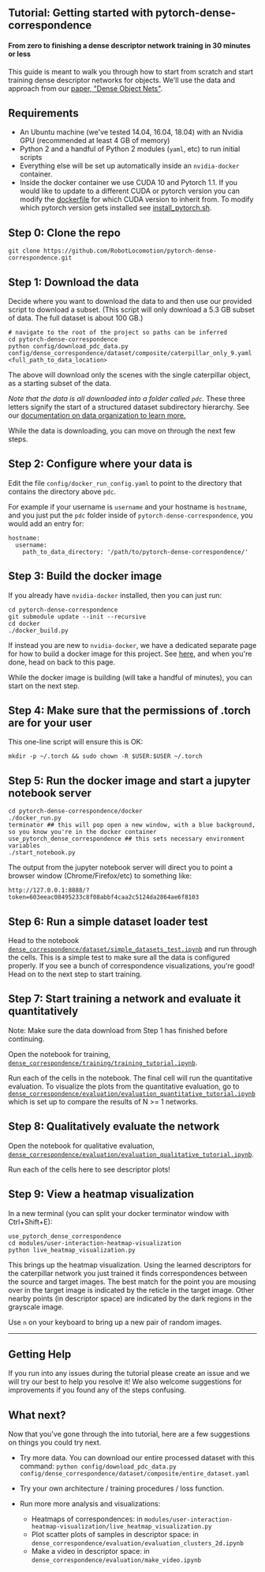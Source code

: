 ## Tutorial: Getting started with pytorch-dense-correspondence

#### From zero to finishing a dense descriptor network training in 30 minutes or less

This guide is meant to walk you through how to start from scratch and start training dense descriptor networks for objects.
We'll use the data and approach from our [paper, "Dense Object Nets"](https://arxiv.org/abs/1806.08756).

## Requirements

- An Ubuntu machine (we've tested 14.04, 16.04, 18.04) with an Nvidia GPU (recommended at least 4 GB of memory)
- Python 2 and a handful of Python 2 modules (`yaml`, etc) to run initial scripts
- Everything else will be set up automatically inside an `nvidia-docker` container.
- Inside the docker container we use CUDA 10 and Pytorch 1.1. If you would like to update to a different CUDA or pytorch version you can modify the [dockerfile](../docker/pytorch-dense-correspondence.dockerfile) for which CUDA version to inherit from. To modify which pytorch version gets installed see [install_pytorch.sh](../docker/install_pytorch.sh). 

## Step 0: Clone the repo

```
git clone https://github.com/RobotLocomotion/pytorch-dense-correspondence.git
```

## Step 1: Download the data

Decide where you want to download the data to and then use our provided script to 
download a subset.  (This script will only download a 5.3 GB subset of data.  The full dataset is about 100 GB.)

```
# navigate to the root of the project so paths can be inferred
cd pytorch-dense-correspondence
python config/download_pdc_data.py config/dense_correspondence/dataset/composite/caterpillar_only_9.yaml <full_path_to_data_location>
```

The above will download only the scenes with the single caterpillar object, as a starting subset of the data.

*Note that the data is all downloaded into a folder called `pdc`.*  These three letters signify the start of a structured dataset subdirectory hierarchy. See our [documentation on data organization to learn more.](data_organization.md)

While the data is downloading, you can move on through the next few steps.

## Step 2: Configure where your data is

Edit the file `config/docker_run_config.yaml` to point to the directory that contains the directory above `pdc`.

For example if your username is `username` and your hostname is `hostname`, and you just put the `pdc` folder inside of `pytorch-dense-correspondence`, you would add an entry for:

```
hostname:
  username:
    path_to_data_directory: '/path/to/pytorch-dense-correspondence/'
```

## Step 3: Build the docker image

If you already have `nvidia-docker` installed, then you can just run:

```
cd pytorch-dense-correspondence
git submodule update --init --recursive
cd docker
./docker_build.py
```

If instead you are new to `nvidia-docker`, we have a dedicated separate page for how to build a docker image for this project.  See [here](docker_build_instructions.md),
and when you're done, head on back to this page.  

While the docker image is building (will take a handful of minutes), you can start on the next step.

## Step 4: Make sure that the permissions of .torch are for your user

This one-line script will ensure this is OK:

```
mkdir -p ~/.torch && sudo chown -R $USER:$USER ~/.torch
```

## Step 5: Run the docker image and start a jupyter notebook server

```
cd pytorch-dense-correspondence/docker
./docker_run.py
terminator ## this will pop open a new window, with a blue background, so you know you're in the docker container
use_pytorch_dense_correspondence ## this sets necessary environment variables
./start_notebook.py
```

The output from the jupyter notebook server will direct you to point a browser window (Chrome/Firefox/etc) to something like:

`http://127.0.0.1:8888/?token=603eeac08495233c8f08abbf4caa2c5124da2864ae6f8103`

## Step 6: Run a simple dataset loader test

Head to the notebook [`dense_correspondence/dataset/simple_datasets_test.ipynb`](../dense_correspondence/dataset/simple_datasets_test.ipynb) and run through the cells.  This is a simple test to make sure all the data is configured properly.  If you see a bunch of correspondence visualizations, you're good!  Head on to the next step to start training.

## Step 7: Start training a network and evaluate it quantitatively

Note: Make sure the data download from Step 1 has finished before continuing.

Open the notebook for training, [`dense_correspondence/training/training_tutorial.ipynb`](../dense_correspondence/training/training_tutorial.ipynb).

Run each of the cells in the notebook.  The final cell will run the quantitative evaluation.  To visualize the plots from the quantitative evaluation, go to [`dense_correspondence/evaluation/evaluation_quantitative_tutorial.ipynb`](../dense_correspondence/evaluation/evaluation_quantitative_tutorial.ipynb) which is set up to compare the results of N >= 1 networks.

## Step 8: Qualitatively evaluate the network

Open the notebook for qualitative evaluation, [`dense_correspondence/evaluation/evaluation_qualitative_tutorial.ipynb`](../dense_correspondence/evaluation/evaluation_qualitative_tutorial.ipynb). 

Run each of the cells here to see descriptor plots!

## Step 9: View a heatmap visualization

In a new terminal (you can split your docker terminator window with Ctrl+Shift+E):

```
use_pytorch_dense_correspondence
cd modules/user-interaction-heatmap-visualization
python live_heatmap_visualization.py
```

This brings up the heatmap visualization. Using the learned descriptors for the caterpillar network you just trained it finds correspondences between the source and target images. The best match for the point you are mousing over in the target image is indicated by the reticle in the target image. Other nearby points (in descriptor space) are indicated by the dark regions in the grayscale image.

Use `n` on your keyboard to bring up a new pair of random images.

---

## Getting Help
If you run into any issues during the tutorial please create an issue and we will try our best to help you resolve it! We also welcome suggestions for improvements if you found any of the steps confusing.

## What next?

Now that you've gone through the into tutorial, here are a few suggestions on things you could try next.

- Try more data.  You can download our entire processed dataset with this command: `python config/download_pdc_data.py config/dense_correspondence/dataset/composite/entire_dataset.yaml`

- Try your own architecture / training procedures / loss function.

- Run more more analysis and visualizations:
  - Heatmaps of correspondences: in `modules/user-interaction-heatmap-visualization/live_heatmap_visualization.py`
  - Plot scatter plots of samples in descriptor space: in `dense_correspondence/evaluation/evaluation_clusters_2d.ipynb`
  - Make a video in descriptor space: in `dense_correspondence/evaluation/make_video.ipynb`
